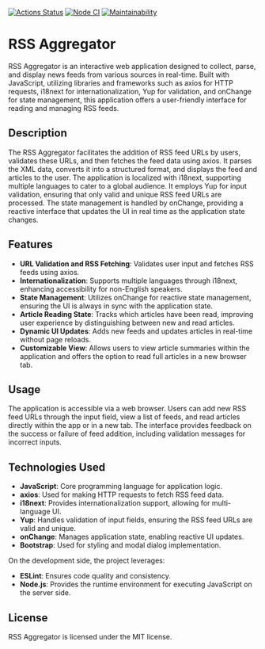 [![Actions Status](https://github.com/opifexM/RSS-Aggregator/actions/workflows/hexlet-check.yml/badge.svg)](https://github.com/opifexM/RSS-Aggregator/actions)
[![Node CI](https://github.com/opifexM/RSS-Aggregator/actions/workflows/node-ci.yml/badge.svg)](https://github.com/opifexM/RSS-Aggregator/actions/workflows/node-ci.yml)
[![Maintainability](https://api.codeclimate.com/v1/badges/f3a279d5843e622b2b62/maintainability)](https://codeclimate.com/github/opifexM/RSS-Aggregator/maintainability)

# RSS Aggregator

RSS Aggregator is an interactive web application designed to collect, parse, and display news feeds from various sources in real-time. Built with JavaScript, utilizing libraries and frameworks such as axios for HTTP requests, i18next for internationalization, Yup for validation, and onChange for state management, this application offers a user-friendly interface for reading and managing RSS feeds.

## Description

The RSS Aggregator facilitates the addition of RSS feed URLs by users, validates these URLs, and then fetches the feed data using axios. It parses the XML data, converts it into a structured format, and displays the feed and articles to the user. The application is localized with i18next, supporting multiple languages to cater to a global audience. It employs Yup for input validation, ensuring that only valid and unique RSS feed URLs are processed. The state management is handled by onChange, providing a reactive interface that updates the UI in real time as the application state changes.

## Features

-   **URL Validation and RSS Fetching**: Validates user input and fetches RSS feeds using axios.
-   **Internationalization**: Supports multiple languages through i18next, enhancing accessibility for non-English speakers.
-   **State Management**: Utilizes onChange for reactive state management, ensuring the UI is always in sync with the application state.
-   **Article Reading State**: Tracks which articles have been read, improving user experience by distinguishing between new and read articles.
-   **Dynamic UI Updates**: Adds new feeds and updates articles in real-time without page reloads.
-   **Customizable View**: Allows users to view article summaries within the application and offers the option to read full articles in a new browser tab.

## Usage

The application is accessible via a web browser. Users can add new RSS feed URLs through the input field, view a list of feeds, and read articles directly within the app or in a new tab. The interface provides feedback on the success or failure of feed addition, including validation messages for incorrect inputs.

## Technologies Used

-   **JavaScript**: Core programming language for application logic.
-   **axios**: Used for making HTTP requests to fetch RSS feed data.
-   **i18next**: Provides internationalization support, allowing for multi-language UI.
-   **Yup**: Handles validation of input fields, ensuring the RSS feed URLs are valid and unique.
-   **onChange**: Manages application state, enabling reactive UI updates.
-   **Bootstrap**: Used for styling and modal dialog implementation.

On the development side, the project leverages:

-   **ESLint**: Ensures code quality and consistency.
-   **Node.js**: Provides the runtime environment for executing JavaScript on the server side.

## License

RSS Aggregator is licensed under the MIT license.

